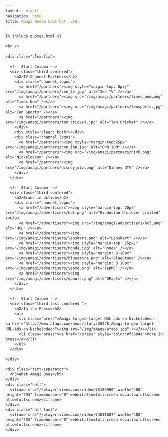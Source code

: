 ```yaml
---
layout: default
navigation: home
title: Amagi Media Labs Pvt. Ltd.
---
```

<div class="main-content">
  <div class="clearfix">

    {% include quotes.html %}

    <hr />

    <div class="clearfix">

      <!-- Start Column --> 		
      <div class="third centered">
        <h2>TV Channel Partners</h2>
        <div class="channel_logos">
          <a href="/partners"><img style="margin-top: 0px;" src="/img/amagi/partners/zee_tv.jpg" alt="Zee TV" /></a>
          <a href="/partners"><img src="/img/amagi/partners/times_now.png" alt="Times Now" /></a>
          <a href="/partners"><img src="/img/amagi/partners/tensports.jpg" alt="Ten Sports" /></a>
          <a href="/partners"><img src="/img/amagi/partners/ten_cricket.jpg" alt="Ten Cricket" /></a>
        </div>
        <div style="clear: both"></div>
        <div class="channel_logos">
          <a href="/partners"><img style="margin-top:25px" src="/img/amagi/partners/cnn_ibn.jpg" alt="CNN IBN" /></a>
          <a href="/partners"><img src="/img/amagi/partners/nick.png" alt="Nickelodeon" /></a>
          <a href="/partners"><img src="/img/amagi/partners/disney_utv.png" alt="Disney UTV" /></a>
        </div>
      </div>

      <!-- Start Column -->     
      <div class="third centered">
        <h2>Brand in action</h2>
        <div class="channel_logos">
          <a href="/advertisers"><img style="margin-top: 20px" src="/img/amagi/advertisers/hul.png" alt="Hindustan Unilever Limited" /></a>
          <a href="/advertisers"><img src="/img/amagi/advertisers/hcl.png" alt="HCL" /></a>
          <a href="/advertisers"><img src="/img/amagi/advertisers/lenskart.png" alt="Lenskart" /></a>
          <a href="/advertisers"><img style="margin-top: 15px;" src="/img/amagi/advertisers/honda.jpg" alt="Honda" /></a>
          <a href="/advertisers"><img style="margin: 0 10px" src="/img/amagi/advertisers/bluestone.png" alt="BlueStone" /></a>
          <a href="/advertisers"><img style="margin: 0 10px" src="/img/amagi/advertisers/yepme.png" alt="YepME" /></a>
          <a href="/advertisers"><img src="/img/amagi/advertisers/dpauls.png" alt="DPauls" /></a>
        </div>
      </div>

      <!-- Start Column -->     
      <div class="third last centered ">
        <h2>In the Press</h2>
        <ul>
          <li class="press">Amagi to geo-target HUL ads on Nickelodeon - <a href="http://www.afaqs.com/news/story/38448_Amagi-to-geo-target-HUL-ads-on-Nickelodeon"><img src="/img/amagi/afaqs.jpg" /></a></li>
          <li class="press"><a href="/press" style="color:#fc604a">More in press</a></li>
        </ul>
      </div>

    </div>

    <div class="text-seperator">
      <h5>What Amagi Does</h5>
    </div>
    <div class="half">
      <iframe src="//player.vimeo.com/video/75186960" width="400" height="293" frameborder="0" webkitallowfullscreen mozallowfullscreen allowfullscreen></iframe> 
    </div>
    <div class="half last">
      <iframe src="//player.vimeo.com/video/74011687" width="400" height="293" frameborder="0" webkitallowfullscreen mozallowfullscreen allowfullscreen></iframe> 
    </div>
  </div>


